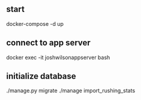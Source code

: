 ## start
docker-compose -d up

## connect to app server
docker exec -it joshwilsonappserver bash

## initialize database
./manage.py migrate
./manage import_rushing_stats